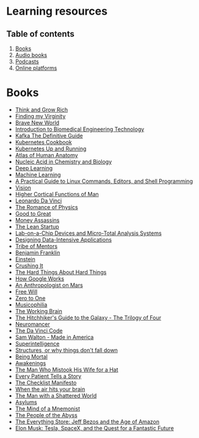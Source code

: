 # Learning resources
## Table of contents 
1. [Books](#books)
1. [Audio books](#audio-books)
1. [Podcasts](#podcasts)
1. [Online platforms](#online-platforms)

# Books 
- [Think and Grow Rich]()
- [Finding my Virginity]()
- [Brave New World]()
- [Introduction to Biomedical Engineering Technology]()
- [Kafka The Definitive Guide]()
- [Kubernetes Cookbook]()
- [Kubernetes Up and Running]()
- [Atlas of Human Anatomy]()
- [Nucleic Acid in Chemistry and Biology]()
- [Deep Learning]()
- [Machine Learning]()
- [A Practical Guide to Linux Commands, Editors, and Shell Programming]()
- [Vision]()
- [Higher Cortical Functions of Man]()
- [Leonardo Da Vinci]()
- [The Romance of Physics]()
- [Good to Great]()
- [Money Assassins]()
- [The Lean Startup]()
- [Lab-on-a-Chip Devices and Micro-Total Analysis Systems]()
- [Designing Data-Intensive Applications]()
- [Tribe of Mentors]()
- [Benjamin Franklin]()
- [Einstein]()
- [Crushing It]()
- [The Hard Things About Hard Things]()
- [How Google Works]()
- [An Anthropologist on Mars]()
- [Free Will]()
- [Zero to One]()
- [Musicophilia]()
- [The Working Brain]()
- [The Hitchhiker's Guide to the Galaxy - The Trilogy of Four]()
- [Neuromancer]()
- [The Da Vinci Code]()
- [Sam Walton - Made in America]()
- [Superintelligence]()
- [Structures, or why things don't fall down]()
- [Being Mortal]()
- [Awakenings]()
- [The Man Who Mistook His Wife for a Hat]()
- [Every Patient Tells a Story]()
- [The Checklist Manifesto]()
- [When the air hits your brain]()
- [The Man with a Shattered World]()
- [Asylums]()
- [The Mind of a Mnemonist]()
- [The People of the Abyss]()
- [The Everything Store: Jeff Bezos and the Age of Amazon]()
- [Elon Musk: Tesla, SpaceX, and the Quest for a Fantastic Future]()

